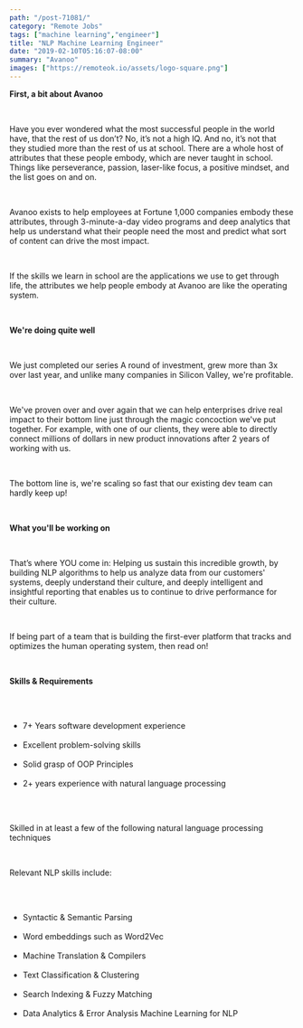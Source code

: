```yaml
---
path: "/post-71081/"
category: "Remote Jobs"
tags: ["machine learning","engineer"]
title: "NLP Machine Learning Engineer"
date: "2019-02-10T05:16:07-08:00"
summary: "Avanoo"
images: ["https://remoteok.io/assets/logo-square.png"]
---
```


<p><strong>First, a bit about Avanoo</strong></p><br /><p>Have you ever wondered what the most successful people in the world have, that the rest of us don&rsquo;t? No, it&rsquo;s not a high IQ. And no, it&rsquo;s not that they studied more than the rest of us at school. There are a whole host of attributes that these people embody, which are never taught in school. Things like perseverance, passion, laser-like focus, a positive mindset, and the list goes on and on.</p><br /><p>Avanoo exists to help employees at Fortune&nbsp;1,000 companies embody these attributes, through 3-minute-a-day video programs and deep analytics that help us understand what their people need the most and predict what sort of content can drive the most impact.</p><br /><p>If the skills we learn in school are the applications we use to get through life, the attributes we help people embody at Avanoo are like the operating system.</p><br /><p><strong>We're doing quite well</strong></p><br /><p>We just completed our series A round of investment, grew more than 3x over last year, and unlike many companies in Silicon Valley, we're profitable.</p><br /><p>We've proven over and over again that we can help enterprises drive real impact to their bottom line just&nbsp;through the magic concoction we've put together. For example, with one of our clients, they were able to directly connect millions of dollars in new product innovations&nbsp;after 2 years of working with us.&nbsp;</p><br /><p>The bottom line is, we're scaling so fast that our existing dev team can hardly keep up!</p><br /><p><strong>What you'll be working on</strong></p><br /><p>That&rsquo;s where YOU come in: Helping us sustain this incredible growth, by building NLP algorithms to help us analyze data from our customers' systems, deeply understand their culture, and deeply intelligent and insightful reporting that enables us to continue to drive performance for their culture.</p><br /><p>If being part of a team that is building the first-ever platform that tracks and optimizes the human operating system, then read on!</p><br /><p><strong>Skills &amp; Requirements</strong></p><br /><ul><br /><li>7+ Years software development experience</li><br /><li>Excellent problem-solving skills</li><br /><li>Solid grasp of OOP Principles</li><br /><li>2+ years experience with natural language processing</li><br /></ul><br /><p>Skilled in at<span> least a few of the following natural language processing techniques </span></p><br /><p><span>Relevant NLP skills include: </span></p><br /><ul><br /><li>Syntactic &amp; Semantic Parsing</li><br /><li>Word embeddings such as Word2Vec</li><br /><li>Machine Translation &amp; Compilers</li><br /><li>Text Classification &amp; Clustering</li><br /><li>Search Indexing &amp; Fuzzy Matching</li><br /><li>Data Analytics &amp; Error Analysis Machine Learning for NLP</li><br /></ul><br /><br /><p>

